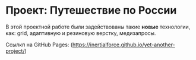 # Проект: Путешествие по России

В этой проектной работе были задействованы такие __новые__ технологии, как: grid, адаптивную и резиновую верстку, медизапросы.

Ссылкп на GitHub Pages: (https://inertialforce.github.io/yet-another-project/)
